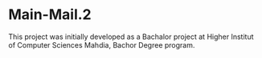 # Main-Mail.2
This project was initially developed as a Bachalor  project at Higher Institut of Computer Sciences Mahdia, Bachor Degree program.
